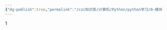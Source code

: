 ```yaml
---
{"dg-publish":true,"permalink":"/czc知识库/计算机/Python/python学习/0-模块/测试/","dgPassFrontmatter":true,"created":"2024-12-08T17:27:22.826+08:00","updated":"2024-12-08T17:36:09.660+08:00"}
---
```



1
